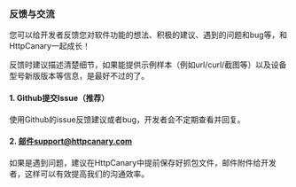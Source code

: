 ### 反馈与交流

您可以给开发者反馈您对软件功能的想法、积极的建议、遇到的问题和bug等，和HttpCanary一起成长！

反馈时建议描述清楚细节，如果能提供示例样本（例如url/curl/截图等）以及设备型号新版版本等信息，是最好不过的了。

#### 1. Github提交Issue（推荐）
使用Github的issue反馈建议或者bug，开发者会不定期查看并回复。

#### 2. 邮件support@httpcanary.com
如果是遇到问题，建议在HttpCanary中提前保存好抓包文件，邮件附件给开发者，这样可以有效提高我们的沟通效率。

